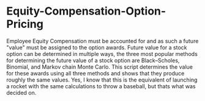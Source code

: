 # Equity-Compensation-Option-Pricing

Employee Equity Compensation must be accounted for and as such a future "value" must be assigned to the option awards. Future value for a stock option can be determined in multiple ways, the three most popular methods for determining the future value of a stock option are Black–Scholes, Binomial, and Markov chain Monte Carlo. This script determines the value for these awards using all three methods and shows that they produce roughly the same values. Yes, I know that this is the equivalent of launching a rocket with the same calculations to throw a baseball, but thats what was decided on.

